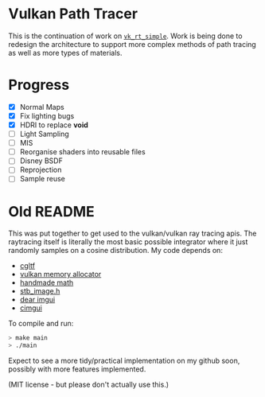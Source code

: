 # Vulkan Path Tracer
This is the continuation of work on [`vk_rt_simple`](https://github.com/mattdrinksglue/vk_rt_simple). Work is being done to redesign the architecture to support more complex methods of path tracing as well as more types of materials.

# Progress
- [x] Normal Maps
- [x] Fix lighting bugs
- [x] HDRI to replace **void**
- [ ] Light Sampling
- [ ] MIS
- [ ] Reorganise shaders into reusable files
- [ ] Disney BSDF
- [ ] Reprojection
- [ ] Sample reuse

# Old README
This was put together to get used to the vulkan/vulkan ray tracing apis. The raytracing itself is literally the most basic possible integrator where it just randomly samples on a cosine distribution.
My code depends on:
- [cgltf](https://github.com/jkuhlmann/cgltf)
- [vulkan memory allocator](https://github.com/GPUOpen-LibrariesAndSDKs/VulkanMemoryAllocator)
- [handmade math](https://github.com/HandmadeMath/HandmadeMath)
- [stb_image.h](https://github.com/nothings/stb)
- [dear imgui](https://github.com/ocornut/imgui)
- [cimgui](https://github.com/cimgui/cimgui)

To compile and run:
```zsh
> make main
> ./main
```
Expect to see a more tidy/practical implementation on my github soon, possibly with more features implemented.

(MIT license - but please don't actually use this.)
